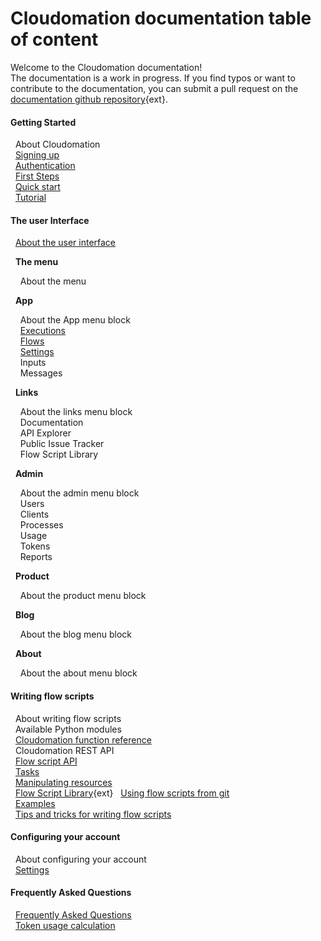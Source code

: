 # Cloudomation documentation table of content

Welcome to the Cloudomation documentation!  
The documentation is a work in progress. If you find typos or want to contribute to the documentation, you can submit a pull request on the [documentation github repository](https://github.com/starflows/documentation){ext}.

#### Getting Started  
&nbsp;&nbsp;About Cloudomation  
&nbsp;&nbsp;[Signing up](Signing+up)  
&nbsp;&nbsp;[Authentication](Authentication)  
&nbsp;&nbsp;[First Steps](First+steps)  
&nbsp;&nbsp;[Quick start](Quick+start)  
&nbsp;&nbsp;[Tutorial](Tutorial)  
#### The user Interface  
&nbsp;&nbsp;[About the user interface](User+interface)  

&nbsp;&nbsp;__The menu__  

&nbsp;&nbsp;&nbsp;&nbsp;About the menu  

&nbsp;&nbsp;__App__  

&nbsp;&nbsp;&nbsp;&nbsp;About the App menu block  
&nbsp;&nbsp;&nbsp;&nbsp;[Executions](Executions)  
&nbsp;&nbsp;&nbsp;&nbsp;[Flows](Flows)  
&nbsp;&nbsp;&nbsp;&nbsp;[Settings](Settings)  
&nbsp;&nbsp;&nbsp;&nbsp;Inputs  
&nbsp;&nbsp;&nbsp;&nbsp;Messages  

&nbsp;&nbsp;__Links__  

&nbsp;&nbsp;&nbsp;&nbsp;About the links menu block  
&nbsp;&nbsp;&nbsp;&nbsp;Documentation  
&nbsp;&nbsp;&nbsp;&nbsp;API Explorer  
&nbsp;&nbsp;&nbsp;&nbsp;Public Issue Tracker  
&nbsp;&nbsp;&nbsp;&nbsp;Flow Script Library  

&nbsp;&nbsp;__Admin__  

&nbsp;&nbsp;&nbsp;&nbsp;About the admin menu block  
&nbsp;&nbsp;&nbsp;&nbsp;Users  
&nbsp;&nbsp;&nbsp;&nbsp;Clients  
&nbsp;&nbsp;&nbsp;&nbsp;Processes  
&nbsp;&nbsp;&nbsp;&nbsp;Usage  
&nbsp;&nbsp;&nbsp;&nbsp;Tokens  
&nbsp;&nbsp;&nbsp;&nbsp;Reports  

&nbsp;&nbsp;__Product__  

&nbsp;&nbsp;&nbsp;&nbsp;About the product menu block  

&nbsp;&nbsp;__Blog__  

&nbsp;&nbsp;&nbsp;&nbsp;About the blog menu block  

&nbsp;&nbsp;__About__  

&nbsp;&nbsp;&nbsp;&nbsp;About the about menu block  
#### Writing flow scripts  
&nbsp;&nbsp;About writing flow scripts  
&nbsp;&nbsp;Available Python modules  
&nbsp;&nbsp;[Cloudomation function reference](Cloudomation+function+reference)  
&nbsp;&nbsp;Cloudomation REST API  
&nbsp;&nbsp;[Flow script API](Flow+script+API)  
&nbsp;&nbsp;[Tasks](Tasks)  
&nbsp;&nbsp;[Manipulating resources](Manipulating+resources)  
&nbsp;&nbsp;[Flow Script Library](https://github.com/starflows/library){ext}
&nbsp;&nbsp;[Using flow scripts from git](Using+flow+scripts+from+git)  
&nbsp;&nbsp;[Examples](Examples)  
&nbsp;&nbsp;[Tips and tricks for writing flow scripts](Tips+and+tricks+for+writing+flow+scripts)
#### Configuring your account  
&nbsp;&nbsp;About configuring your account  
&nbsp;&nbsp;[Settings](Settings)  
#### Frequently Asked Questions  
&nbsp;&nbsp;[Frequently Asked   Questions](Frequently+Asked+Questions)  
&nbsp;&nbsp;[Token usage calculation](Token+usage+calculation)  
